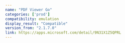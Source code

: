 ```yaml
---
name: "PDF Viewer Go"
categories: ['prod']
compatibility: emulation
display_result: "Compatible"
version_from: "2.1.7.0"
link: https://apps.microsoft.com/detail/9N31X1Z5QPRL
---
```

